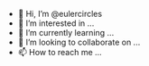 - 👋 Hi, I’m @eulercircles
- 👀 I’m interested in ...
- 🌱 I’m currently learning ...
- 💞️ I’m looking to collaborate on ...
- 📫 How to reach me ...

<!---
eulercircles/eulercircles is a ✨ special ✨ repository because its `README.md` (this file) appears on your GitHub profile.
You can click the Preview link to take a look at your changes.
--->

